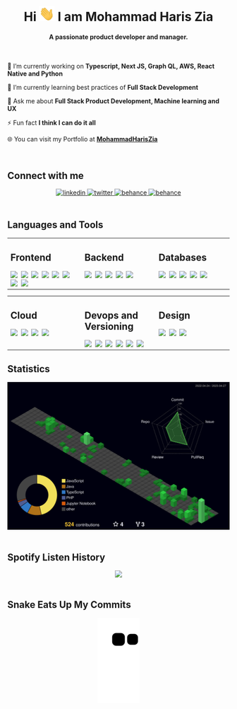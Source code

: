 <h1 align="center">Hi <img width="35" src="https://github.com/1999AZZAR/1999AZZAR/blob/main/resources/img/waving.gif"> I am Mohammad Haris Zia </h1>
<h4 align="center">A passionate product developer and manager.</h4>

<br/>

 <div>
      <p>🔭 I’m currently working on <b>Typescript, Next JS, Graph QL, AWS, React Native and Python</b></p>
      <p>🌱 I’m currently learning best practices of <b>Full Stack Development</b></p>
      <p>💬 Ask me about <b>Full Stack Product Development, Machine learning and UX</b></p>
      <p>⚡ Fun fact <b>I think I can do it all</b></p>
      <p>🌐 You can visit my Portfolio at <a href="https://mohammadhariszia.vercel.app" target="_blank"><b>MohammadHarisZia</b></a></p>
 </div>
 
<br/>
 
## Connect with me  
<div align="center">
  <a href="https://www.linkedin.com/in/mohammadhariszia/" target="_blank">
    <img src=https://img.shields.io/badge/linkedin-%231E77B5.svg?&style=for-the-badge&logo=linkedin&logoColor=white alt=linkedin style="margin-bottom: 5px;" />
  </a>
  <a href="https://twitter.com/MohammadHarisZ2" target="_blank">
    <img src=https://img.shields.io/badge/twitter-%2300acee.svg?&style=for-the-badge&logo=twitter&logoColor=white alt=twitter style="margin-bottom: 5px;" />
  </a>
  <a href=https://www.behance.net/muhammazia4 target="_blank">
    <img src=https://img.shields.io/badge/-Behance-blue?style=for-the-badge&logo=behance&logoColor=white alt=behance style="margin-bottom: 5px;" />
  </a>
  <a href="mailto:mohammadhariszia@gmail.com" target="_blank">
    <img src=https://img.shields.io/badge/Gmail-D14836?style=for-the-badge&logo=gmail&logoColor=white alt=behance style="margin-bottom: 5px;" />
  </a>
</div>  

<br/>

## Languages and Tools

<table>
 <tr>
  <td valign="top" width="33%">
    <h2>Frontend</h2>
    <span align="center">
     <img src=https://img.shields.io/badge/HTML5-E34F26.svg?&style=flat&logo=html5&logoColor=white />&nbsp;
     <img src=https://img.shields.io/badge/CSS3-%231572B6.svg?&style=flat&logo=css3&logoColor=white />&nbsp;
     <img src=https://img.shields.io/badge/react-%2320232a.svg?style=for-the-badge&logo=react&logoColor=%2361DAFB />&nbsp;
     <img src=https://img.shields.io/badge/redux-%23593d88.svg?style=for-the-badge&logo=redux&logoColor=white />&nbsp;
     <img src=https://img.shields.io/badge/react_native-%2320232a.svg?style=for-the-badge&logo=react&logoColor=%2361DAFB />&nbsp;
     <img src=https://img.shields.io/badge/Next-black?style=for-the-badge&logo=next.js&logoColor=white />&nbsp;
     <img src=https://img.shields.io/badge/Tailwind_CSS-38B2AC?style=for-the-badge&logo=tailwind-css&logoColor=white />&nbsp;
     <img src=https://img.shields.io/badge/bootstrap-%23563D7C.svg?style=for-the-badge&logo=bootstrap&logoColor=white/>&nbsp;
    </span>
  </td>
 
  <td valign="top" width="33%">
  <h2>Backend</h2>
  <span align="center">
   <img src=https://img.shields.io/badge/NODEJS-339933.svg?&style=for-the-badge&logo=node.js&logoColor=white />&nbsp;
   <img src=https://img.shields.io/badge/Express.js-404D59?style=for-the-badge />&nbsp;
   <img src=https://img.shields.io/badge/Flask-000000?style=for-the-badge&logo=flask&logoColor=white />&nbsp;
   <img src=https://img.shields.io/badge/-ApolloGraphQL-311C87?style=for-the-badge&logo=apollo-graphql/>&nbsp;
   <img src=https://img.shields.io/badge/laravel-%23FF2D20.svg?style=for-the-badge&logo=laravel&logoColor=white />&nbsp;
  </span>
 </td>
 
  <td valign="top" width="33%">
   <h2>Databases</h2>
    <span align="center">
     <img src=https://img.shields.io/badge/Prisma-3982CE?style=for-the-badge&logo=Prisma&logoColor=white />&nbsp;
     <img src=https://img.shields.io/badge/MONGODB-47A248.svg?&style=flat&logo=mongodb&logoColor=white />&nbsp;
     <img src=https://img.shields.io/badge/MySQL-00000F?style=flat&logo=mysql&logoColor=white />&nbsp;
     <img src=https://img.shields.io/badge/REDIS-DC382D.svg?&style=flat&logo=redis&logoColor=white/>&nbsp;
     <img src=https://img.shields.io/badge/Firebase-039BE5?style=for-the-badge&logo=Firebase&logoColor=white />&nbsp;
   </span>
  </td>
  </tr>
</table>
<table>
  <tr>
    <td valign="top" width="33%">
     <h2>Cloud</h2>
     <span class="note" align="center">
      <img src=https://img.shields.io/badge/AWS-%23FF9900.svg?style=for-the-badge&logo=amazon-aws&logoColor=white />&nbsp;
      <img src=https://img.shields.io/badge/heroku-%23430098.svg?style=for-the-badge&logo=heroku&logoColor=white />&nbsp;
      <img src=https://img.shields.io/badge/netlify-%23000000.svg?style=for-the-badge&logo=netlify&logoColor=#00C7B7 />&nbsp;
      <img src=https://img.shields.io/badge/vercel-%23000000.svg?style=for-the-badge&logo=vercel&logoColor=white />&nbsp;    
     </span>
    </td>
   <td valign="top" width="33%">
      <h2>Devops and Versioning</h2>
      <span class="note" align="center">
       <img src=https://img.shields.io/badge/DOCKER-2496ED.svg?&style=flat&logo=docker&logoColor=white />&nbsp;
       <img src=https://img.shields.io/badge/KUBERNETES-326CE5.svg?&style=flat&logo=kubernetes&logoColor=white />&nbsp;
       <img src=https://img.shields.io/badge/Jenkins-D24939?style=flat&logo=Jenkins&logoColor=white />&nbsp;
       <img src=https://img.shields.io/badge/github-%23121011.svg?style=for-the-badge&logo=github&logoColor=white />&nbsp;
       <img src=https://img.shields.io/badge/git-%23F05033.svg?style=for-the-badge&logo=git&logoColor=white />&nbsp;
       <img src=https://img.shields.io/badge/github%20actions-%232671E5.svg?style=for-the-badge&logo=githubactions&logoColor=white />&nbsp;
      </span>
     </td>
    <td valign="top" width="33%">
      <h2>Design</h2>
      <span class="note" align="center">
       <img src=https://img.shields.io/badge/figma-%23F24E1E.svg?style=for-the-badge&logo=figma&logoColor=white />&nbsp;
       <img src=https://img.shields.io/badge/Adobe%20XD-470137?style=for-the-badge&logo=Adobe%20XD&logoColor=#FF61F6 />&nbsp;
       <img src=https://img.shields.io/badge/adobe%20illustrator-%23FF9A00.svg?style=for-the-badge&logo=adobe%20illustrator&logoColor=white/>&nbsp;
      </span>
     </td>
  </tr>
</table>

## Statistics
<div align="center">
  <a href="https://github.com/MohammadHarisZia/MohammadHarisZia/blob/main/profile-3d-contrib/profile-night-green.svg">
    <img src="https://github.com/MohammadHarisZia/MohammadHarisZia/blob/main/profile-3d-contrib/profile-night-green.svg" alt="Mohammad Haris Zia Contribution Graph">
  </a>
</div>  
    
<br/>  

## Spotify Listen History
<div align="center">
    <img src="https://spotify-github-profile.vercel.app/api/view?uid=ckyxmux1folfh6g5l0cm783kg&cover_image=true&theme=default&show_offline=false&background_color=121212&interchange=false" />
</div>  

<br/>  
    
## Snake Eats Up My Commits
<div align="center">
    <a href="https://github.com/MohammadHarisZia">
        <img  src="https://github.com/MohammadHarisZia/MohammadHarisZia/raw/output/github-contribution-grid-snake.svg" alt="snake" />
    </a>
</div>
